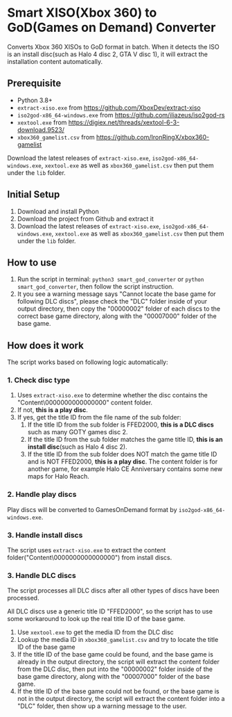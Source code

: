 # Smart XISO(Xbox 360) to GoD(Games on Demand) Converter
Converts Xbox 360 XISOs to GoD format in batch. When it detects the ISO is an install disc(such as Halo 4 disc 2, GTA V disc 1), it will extract the installation content automatically.

## Prerequisite
- Python 3.8+
- `extract-xiso.exe` from https://github.com/XboxDev/extract-xiso
- `iso2god-x86_64-windows.exe` from https://github.com/iliazeus/iso2god-rs
- `xextool.exe` from https://digiex.net/threads/xextool-6-3-download.9523/
- `xbox360_gamelist.csv` from https://github.com/IronRingX/xbox360-gamelist

Download the latest releases of `extract-xiso.exe`, `iso2god-x86_64-windows.exe`, `xextool.exe` as well as `xbox360_gamelist.csv` then put them under the `lib` folder.

## Initial Setup
1. Download and install Python
2. Download the project from Github and extract it
3. Download the latest releases of `extract-xiso.exe`, `iso2god-x86_64-windows.exe`, `xextool.exe` as well as `xbox360_gamelist.csv` then put them under the `lib` folder.

## How to use
1. Run the script in terminal: `python3 smart_god_converter` or `python smart_god_converter`, then follow the script instruction.
2. It you see a warning message says "Cannot locate the base game for following DLC discs", please check the "DLC" folder inside of your output directory, then copy the "00000002" folder of each discs to the correct base game directory, along with the "00007000" folder of the base game.

## How does it work
The script works based on following logic automatically:
### 1. Check disc type
1. Uses `extract-xiso.exe` to determine whether the disc contains the "Content\0000000000000000" content folder.
2. If not, **this is a play disc**.
3. If yes, get the title ID from the file name of the sub folder:
    1. If the title ID from the sub folder is FFED2000, **this is a DLC discs** such as many GOTY games disc 2.
    2. If the title ID from the sub folder matches the game title ID, **this is an install disc**(such as Halo 4 disc 2).
    3. If the title ID from the sub folder does NOT match the game title ID and is NOT FFED2000, **this is a play disc**. The content folder is for another game, for example Halo CE Anniversary contains some new maps for Halo Reach.

### 2. Handle play discs
Play discs will be converted to GamesOnDemand format by `iso2god-x86_64-windows.exe`.

### 3. Handle install discs
The script uses `extract-xiso.exe` to extract the content folder("Content\0000000000000000") from install discs.

### 3. Handle DLC discs
The script processes all DLC discs after all other types of discs have been processed.

All DLC discs use a generic title ID "FFED2000", so the script has to use some workaround to look up the real title ID of the base game.
1. Use `xextool.exe` to get the media ID from the DLC disc
2. Lookup the media ID in `xbox360_gamelist.csv` and try to locate the title ID of the base game
3. If the title ID of the base game could be found, and the base game is already in the output directory, the script will extract the content folder from the DLC disc, then put into the "00000002" folder inside of the base game directory, along with the "00007000" folder of the base game.
4. If the title ID of the base game could not be found, or the base game is not in the output directory, the script will extract the content folder into a "DLC" folder, then show up a warning message to the user.